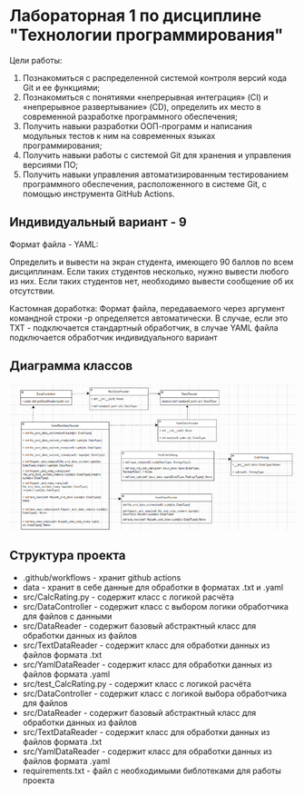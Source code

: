 # Лабораторная 1 по дисциплине "Технологии программирования"
Цели работы:
1. Познакомиться c распределенной системой контроля версий кода Git и ее функциями;
2. Познакомиться с понятиями «непрерывная интеграция» (CI) и «непрерывное развертывание» 
(CD), определить их место в современной разработке программного обеспечения;
3. Получить навыки разработки ООП-программ и написания модульных тестов к ним на 
современных языках программирования;
4. Получить навыки работы с системой Git для хранения и управления версиями ПО;
5. Получить навыки управления автоматизированным тестированием программного обеспечения, 
расположенного в системе Git, с помощью инструмента GitHub Actions.

## Индивидуальный вариант - 9
Формат файла - YAML:

Определить и вывести на экран студента, имеющего 90
баллов по всем дисциплинам. Если таких студентов 
несколько, нужно вывести любого из них. Если таких 
студентов нет, необходимо вывести сообщение об их 
отсутствии.

Кастомная доработка:
Формат файла, передаваемого через аргумент командной строки -p определяется автоматически.
В случае, если это TXT - подключается стандартный обработчик, в случае YAML файла подключается обработчик индивидуального вариант

## Диаграмма классов
![img_1.png](img.png)

## Структура проекта
- .github/workflows - хранит github actions
- data - хранит в себе данные для обработки в форматах .txt и .yaml
- src/CalcRating.py - содержит класс с логикой расчёта
- src/DataController - содержит класс с выбором логики обработчика для файлов с данными
- src/DataReader - содержит базовый абстрактный класс для обработки данных из файлов
- src/TextDataReader - содержит класс для обработки данных из файлов формата .txt
- src/YamlDataReader - содержит класс для обработки данных из файлов формата .yaml
- src/test_CalcRating.py - содержит класс с логикой расчёта
- src/DataController - содержит класс с логикой выбора обработчика для файлов
- src/DataReader - содержит базовый абстрактный класс для обработки данных из файлов
- src/TextDataReader - содержит класс для обработки данных из файлов формата .txt
- src/YamlDataReader - содержит класс для обработки данных из файлов формата .yaml
- requirements.txt - файл с необходимыми библотеками для работы проекта